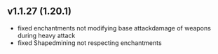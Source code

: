 ## v1.1.27 (1.20.1)
- fixed enchantments not modifying base attackdamage of weapons during heavy attack
- fixed Shapedmining not respecting enchantments